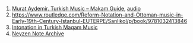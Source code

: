 1. [Murat Aydemir. Turkish Music – Makam Guide](https://www.amazon.com/Turkish-Music-Makam-Guide-CDs/dp/9944396842), [audio](https://soundcloud.com/fagottobooks/sets/makam)
2. https://www.routledge.com/Reform-Notation-and-Ottoman-music-in-Early-19th-Century-Istanbul-EUTERPE/Sanlikol/p/book/9781032413846
3. [Intonation in Turkish Maqam Music](https://github.com/vpavlenko/intonation_in_turkish_makam_music)
4. [Neyzen Note Archive](https://neyzen.com/ney_klasik_eserler.html)
